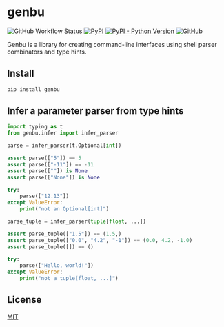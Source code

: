 genbu
=====

![GitHub Workflow Status](https://img.shields.io/github/workflow/status/lggruspe/genbu/Python%20package)
[![PyPI](https://img.shields.io/pypi/v/genbu)](https://pypi.org/project/genbu/)
[![PyPI - Python Version](https://img.shields.io/pypi/pyversions/genbu)](https://pypi.org/project/genbu/)
[![GitHub](https://img.shields.io/github/license/lggruspe/genbu)](./LICENSE)

Genbu is a library for creating command-line interfaces using shell
parser combinators and type hints.

Install
-------

```bash
pip install genbu
```

Infer a parameter parser from type hints
----------------------------------------

```python
import typing as t
from genbu.infer import infer_parser

parse = infer_parser(t.Optional[int])

assert parse(["5"]) == 5
assert parse(["-11"]) == -11
assert parse([""]) is None
assert parse(["None"]) is None

try:
    parse(["12.13"])
except ValueError:
    print("not an Optional[int]")

parse_tuple = infer_parser(tuple[float, ...])

assert parse_tuple(["1.5"]) == (1.5,)
assert parse_tuple(["0.0", "4.2", "-1"]) == (0.0, 4.2, -1.0)
assert parse_tuple([]) == ()

try:
    parse(["Hello, world!"])
except ValueError:
    print("not a tuple[float, ...]")
```

License
-------

[MIT](./LICENSE)

